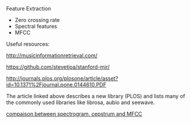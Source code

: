 Feature Extraction

* Zero crossing rate
* Spectral features
* MFCC


Useful resources:

http://musicinformationretrieval.com/

https://github.com/stevetjoa/stanford-mir/

http://journals.plos.org/plosone/article/asset?id=10.1371%2Fjournal.pone.0144610.PDF

The article linked above describes a new library (PLOS) and lists many of the commonly used libraries like librosa, aubio and seewave.

[compaison between spectrogram, cepstrum and MFCC](http://www.speech.cs.cmu.edu/15-492/slides/03_mfcc.pdf)
